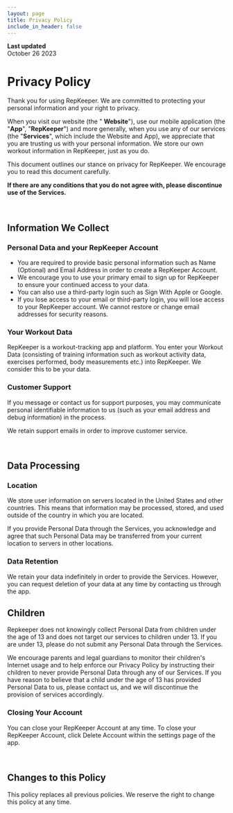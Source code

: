 ```yaml
---
layout: page
title: Privacy Policy
include_in_header: false
---
```


**Last updated**  
October 26 2023

# Privacy Policy
Thank you for using RepKeeper. We are committed to protecting your personal information and your right to privacy. 

When you visit our website (the " **Website**"), use our mobile application (the "**App**", "**RepKeeper**") and more generally, when you use any of our services (the "**Services**", which include the Website and App), we appreciate that you are trusting us with your personal information. We store our own workout information in RepKeeper, just as you do. 

This document outlines our stance on privacy for RepKeeper. We encourage you to read this document carefully. 

**If there are any conditions that you do not agree with, please discontinue use of the Services.** 

<br>

## Information We Collect

### Personal Data and your RepKeeper Account
- You are required to provide basic personal information such as Name (Optional) and Email Address in order to create a RepKeeper Account.
- We encourage you to use your primary email to sign up for RepKeeper to ensure your continued access to your data.
- You can also use a third-party login such as Sign With Apple or Google.
- If you lose access to your email or third-party login, you will lose access to your RepKeeper account. We cannot restore or change email addresses for security reasons. 

### Your Workout Data 
RepKeeper is a workout-tracking app and platform. You enter your Workout Data (consisting of training information such as workout activity data, exercises performed, body measurements etc.) into RepKeeper. We consider this to be your data. 

### Customer Support 
If you message or contact us for support purposes, you may communicate personal identifiable information to us (such as your email address and debug information) in the process.

We retain support emails in order to improve customer service. 

<br>

## Data Processing

### Location
We store user information on servers located in the United States and other countries. This means that information may be processed, stored, and used outside of the country in which you are located.

If you provide Personal Data through the Services, you acknowledge and agree that such Personal Data may be transferred from your current location to servers in other locations.

### Data Retention
We retain your data indefinitely in order to provide the Services. However, you can request deletion of your data at any time by contacting us through the app.

## Children
Repkeeper does not knowingly collect Personal Data from children under the age of 13 and does not target our services to children under 13. If you are under 13, please do not submit any Personal Data through the Services. 

We encourage parents and legal guardians to monitor their children's Internet usage and to help enforce our Privacy Policy by instructing their children to never provide Personal Data through any of our Services. If you have reason to believe that a child under the age of 13 has provided Personal Data to us, please contact us, and we will discontinue the provision of services accordingly. 

### Closing Your Account
You can close your RepKeeper Account at any time. To close your RepKeeper Account, click Delete Account within the settings page of the app.

<br>

## Changes to this Policy
This policy replaces all previous policies. We reserve the right to change this policy at any time.
